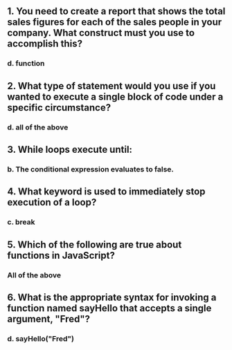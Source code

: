 ## 1. You need to create a report that shows the total sales figures for each of the sales people in your company. What construct must you use to accomplish this?
### d. function

## 2. What type of statement would you use if you wanted to execute a single block of code under a specific circumstance?
### d. all of the above

## 3. While loops execute until:
### b. The conditional expression evaluates to false.

## 4. What keyword is used to immediately stop execution of a loop?
### c. break

## 5. Which of the following are true about functions in JavaScript?
### All of the above

## 6. What is the appropriate syntax for invoking a function named sayHello that accepts a single argument, "Fred"?
### d. sayHello("Fred")
